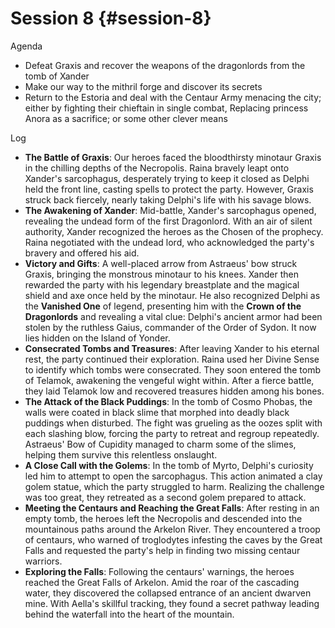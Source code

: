 # Session 8 {#session-8}

Agenda

* Defeat Graxis and recover the weapons of the dragonlords from the tomb of Xander  
* Make our way to the mithril forge and discover its secrets  
* Return to the Estoria and deal with the Centaur Army menacing the city; either by fighting their chieftain in single combat, Replacing princess Anora as a sacrifice; or some other clever means

Log

* **The Battle of Graxis**: Our heroes faced the bloodthirsty minotaur Graxis in the chilling depths of the Necropolis. Raina bravely leapt onto Xander's sarcophagus, desperately trying to keep it closed as Delphi held the front line, casting spells to protect the party. However, Graxis struck back fiercely, nearly taking Delphi's life with his savage blows.  
* **The Awakening of Xander**: Mid-battle, Xander's sarcophagus opened, revealing the undead form of the first Dragonlord. With an air of silent authority, Xander recognized the heroes as the Chosen of the prophecy. Raina negotiated with the undead lord, who acknowledged the party's bravery and offered his aid.  
* **Victory and Gifts**: A well-placed arrow from Astraeus' bow struck Graxis, bringing the monstrous minotaur to his knees. Xander then rewarded the party with his legendary breastplate and the magical shield and axe once held by the minotaur. He also recognized Delphi as the **Vanished One** of legend, presenting him with the **Crown of the Dragonlords** and revealing a vital clue: Delphi's ancient armor had been stolen by the ruthless Gaius, commander of the Order of Sydon. It now lies hidden on the Island of Yonder.  
* **Consecrated Tombs and Treasures**: After leaving Xander to his eternal rest, the party continued their exploration. Raina used her Divine Sense to identify which tombs were consecrated. They soon entered the tomb of Telamok, awakening the vengeful wight within. After a fierce battle, they laid Telamok low and recovered treasures hidden among his bones.  
* **The Attack of the Black Puddings**: In the tomb of Cosmo Phobas, the walls were coated in black slime that morphed into deadly black puddings when disturbed. The fight was grueling as the oozes split with each slashing blow, forcing the party to retreat and regroup repeatedly. Astraeus' Bow of Cupidity managed to charm some of the slimes, helping them survive this relentless onslaught.  
* **A Close Call with the Golems**: In the tomb of Myrto, Delphi's curiosity led him to attempt to open the sarcophagus. This action animated a clay golem statue, which the party struggled to harm. Realizing the challenge was too great, they retreated as a second golem prepared to attack.  
* **Meeting the Centaurs and Reaching the Great Falls**: After resting in an empty tomb, the heroes left the Necropolis and descended into the mountainous paths around the Arkelon River. They encountered a troop of centaurs, who warned of troglodytes infesting the caves by the Great Falls and requested the party's help in finding two missing centaur warriors.  
* **Exploring the Falls**: Following the centaurs' warnings, the heroes reached the Great Falls of Arkelon. Amid the roar of the cascading water, they discovered the collapsed entrance of an ancient dwarven mine. With Aella's skillful tracking, they found a secret pathway leading behind the waterfall into the heart of the mountain.
